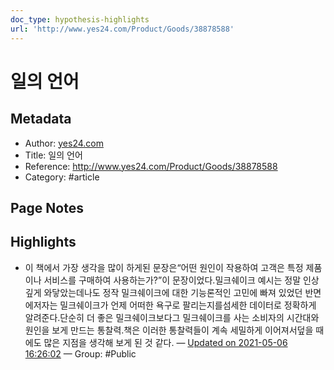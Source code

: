 ```yaml
---
doc_type: hypothesis-highlights
url: 'http://www.yes24.com/Product/Goods/38878588'
---
```


# 일의 언어

## Metadata
- Author: [yes24.com]()
- Title: 일의 언어
- Reference: http://www.yes24.com/Product/Goods/38878588
- Category: #article

## Page Notes
## Highlights
- 이 책에서 가장 생각을 많이 하게된 문장은“어떤 원인이 작용하여 고객은 특정 제품이나 서비스를 구매하여 사용하는가?”이 문장이었다.밀크쉐이크 예시는 정말 인상깊게 와닿았는데나도 정작 밀크쉐이크에 대한 기능론적인 고민에 빠져 있었던 반면에저자는 밀크쉐이크가 언제 어떠한 욕구로 팔리는지를섬세한 데이터로 정확하게 알려준다.단순히 더 좋은 밀크쉐이크보다그 밀크쉐이크를 사는 소비자의 시간대와 원인을 보게 만드는 통찰력.책은 이러한 통찰력들이 계속 세밀하게 이어져서덮을 때에도 많은 지점을 생각해 보게 된 것 같다. — [Updated on 2021-05-06 16:26:02](https://hyp.is/T63swK48EeuNWMf6WmP7LA/www.yes24.com/Product/Goods/38878588) — Group: #Public



